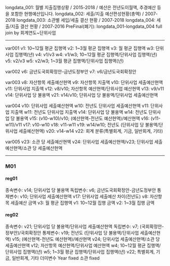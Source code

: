 longdata_001: 월별 지출집행상황 / 2015-2018 / 예산은 전년도이월액, 추경예산 등을 포함한 현행예산입니다.
longdata_002: 세출/지출 예산편성현황(총액) / 2007-2018
longdata_003: 소관별 세입/세출 결산 현황 / 2007-2018
longdata_004: 세출/지출 결산 현황 / 2007-2016
PreFinal(폐기): longdata_001-longdata_004 full join by 회계연도~단위사업

---

var001
  v1: 10~12월 평균 집행액
  v2: 1~3월 평균 집행액
  v3: 월 평균 집행액
  w3: 단위사업 집행액(년)
  v4: v1/v3
  w4: v1/w3; 10~12월 평균 집행액/단위사업 집행액(년)
  v5: v2/v3
  w5: v2/w3; 1~3월 평균 집행액/단위사업 집행액(년)

var002
  v6: 금년도국회확정안-금년도정부안
  v7: v6/금년도국회확정안

var003
  v8: 자산항목 세출예산현액
  v9: 자산항목 지출액
  v10: 단위사업 세출예산현액
  v11: 단위사업 지출액
  v12: v8/v10; 자산항목 예산현액/단위사업 예산현액
  v13: v9/v11
  v14: 단위사업 당 불용액
  v21: v14/v10; 단위사업 당 불용액/단위사업 세출예산현액

var004
  v10: 단위사업 세출예산현액
  w10: 전년도 단위사업 세출예산현액
  v11: 단위사업 지출액
  w11: 전년도 단위사업 지출액
  v14: 단위사업 당 불용액
  w14: 전년도 단위사업 당 불용액
  v15: (v10-w10)/v10; (예산현액-전년도 예산현액)/예산현액
  v16: (v11-w11)/v11
  v17: v10-w10
  v18: v11-w11
  v19: w14/w10; 전년도 (단위사업 당 불용액/단위사업 세출예산현액)
  v20: v14-w14
  v22: 회계 분류(특별회계, 기금, 일반회계, 기타)

var005
  v23: 소관 당 세출예산현액
  v24: 단위사업 세출예산현액/v23; 단위사업 세출예산현액/소관 당 세출예산현액

---

### M01
#### reg01
종속변수: v14; 단위사업 당 불용액
독립변수: v6; 금년도국회확정안-금년도정부안
통제변수:
  v10; 단위사업 세출예산현액
  v17: 단위사업 세출예산 차이(전년도)
  v8: 자산항목 세출예산 금액
  v3: 월 평균 집행액
  v1: 10~12월 집행 금액
  v2: 1~3월 집행 금액

#### reg02
종속변수: v21; 단위사업 당 불용액/단위사업 세출예산현액
독립변수: v7; (국회확정안-정부안)/국회확정안
통제변수:
  v19; 전년도 (단위사업 당 불용액/단위사업 세출예산현액)
  v15; (예산현액-전년도 예산현액)/예산현액
  v24; 단위사업 세출예산현액/소관 당 세출예산현액
  v12; 자산항목 예산현액/단위사업 예산현액
  w4; 10~12월 평균 집행액/단위사업 집행액(년)
  w5; 1~3월 평균 집행액/단위사업 집행액(년)
  v22; 특별회계, 기금, 일반회계, 기타 더미변수
  Year fixed
  소관 fixed
